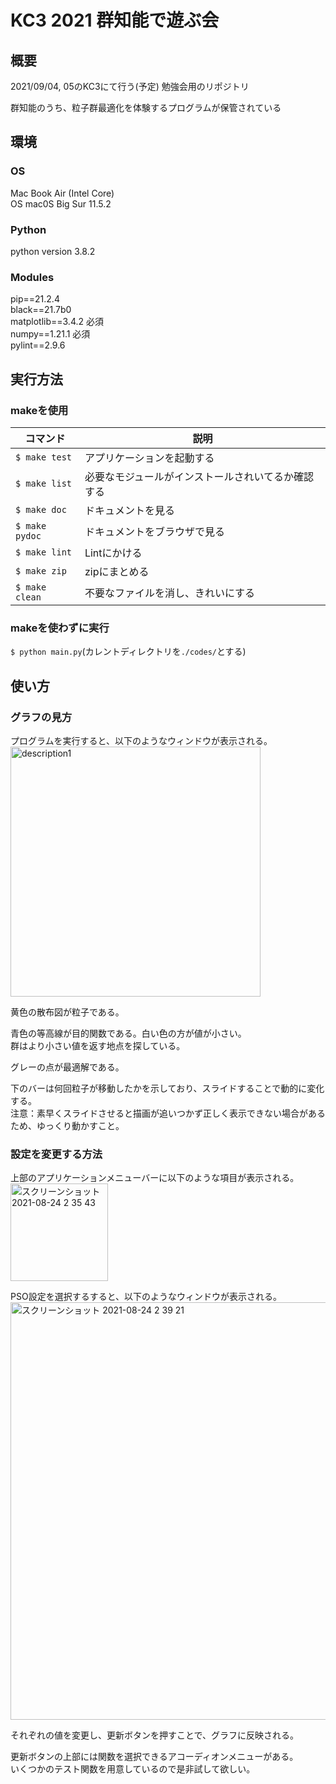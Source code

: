 # KC3 2021 群知能で遊ぶ会
## 概要
2021/09/04, 05のKC3にて行う(予定) 勉強会用のリポジトリ

群知能のうち、粒子群最適化を体験するプログラムが保管されている
## 環境
### OS
Mac Book Air (Intel Core)  
OS mac0S Big Sur 11.5.2  

### Python
python version 3.8.2  

### Modules
pip==21.2.4  
black==21.7b0  
matplotlib==3.4.2 必須  
numpy==1.21.1 必須  
pylint==2.9.6  

## 実行方法
### makeを使用
| コマンド | 説明 |
| --- | --- |
| `$ make test` | アプリケーションを起動する |
| `$ make list` | 必要なモジュールがインストールされいてるか確認する |
| `$ make doc` | ドキュメントを見る |
| `$ make pydoc` | ドキュメントをブラウザで見る |
| `$ make lint` | Lintにかける |
| `$ make zip` | zipにまとめる |
| `$ make clean` | 不要なファイルを消し、きれいにする |

### makeを使わずに実行
`$ python main.py`(カレントディレクトリを`./codes/`とする)

## 使い方
### グラフの見方
プログラムを実行すると、以下のようなウィンドウが表示される。  
<img width="400" alt="description1" src="https://user-images.githubusercontent.com/51152553/130491074-c010a6a3-6573-4ada-b275-cc9d8c387f51.png">  

黄色の散布図が粒子である。  

青色の等高線が目的関数である。白い色の方が値が小さい。  
群はより小さい値を返す地点を探している。

グレーの点が最適解である。

下のバーは何回粒子が移動したかを示しており、スライドすることで動的に変化する。  
注意：素早くスライドさせると描画が追いつかず正しく表示できない場合があるため、ゆっくり動かすこと。　　

### 設定を変更する方法
上部のアプリケーションメニューバーに以下のような項目が表示される。  
<img width="156" alt="スクリーンショット 2021-08-24 2 35 43" src="https://user-images.githubusercontent.com/51152553/130491786-d11ec39d-fb3e-43ce-83b7-db2ea9db310c.png"> 

PSO設定を選択するすると、以下のようなウィンドウが表示される。
<img width="668" alt="スクリーンショット 2021-08-24 2 39 21" src="https://user-images.githubusercontent.com/51152553/130492246-9ba79881-65db-4ad3-be37-ad1a8495c594.png">

それぞれの値を変更し、更新ボタンを押すことで、グラフに反映される。

更新ボタンの上部には関数を選択できるアコーディオンメニューがある。  
いくつかのテスト関数を用意しているので是非試して欲しい。

